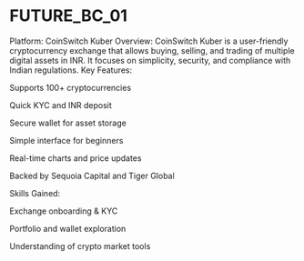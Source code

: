 # FUTURE_BC_01
Platform: CoinSwitch Kuber
Overview: CoinSwitch Kuber is a user-friendly cryptocurrency exchange that allows buying, selling, and trading of multiple digital assets in INR. It focuses on simplicity, security, and compliance with Indian regulations.
Key Features:

Supports 100+ cryptocurrencies

Quick KYC and INR deposit

Secure wallet for asset storage

Simple interface for beginners

Real-time charts and price updates

Backed by Sequoia Capital and Tiger Global


Skills Gained:

Exchange onboarding & KYC

Portfolio and wallet exploration

Understanding of crypto market tools
